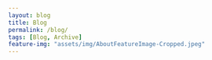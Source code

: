 ```yaml
---
layout: blog
title: Blog
permalink: /blog/
tags: [Blog, Archive]
feature-img: "assets/img/AboutFeatureImage-Cropped.jpeg"
---
```

